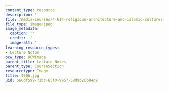 ```yaml
---
content_type: resource
description: ''
file: /media/courses/4-614-religious-architecture-and-islamic-cultures-fall-2002/566df59972bc65f0995758d9b20b84d9_4006.jpg
file_type: image/jpeg
image_metadata:
  caption: ''
  credit: ''
  image-alt: ''
learning_resource_types:
- Lecture Notes
ocw_type: OCWImage
parent_title: Lecture Notes
parent_type: CourseSection
resourcetype: Image
title: 4006.jpg
uid: 566df599-72bc-65f0-9957-58d9b20b84d9
---
```

